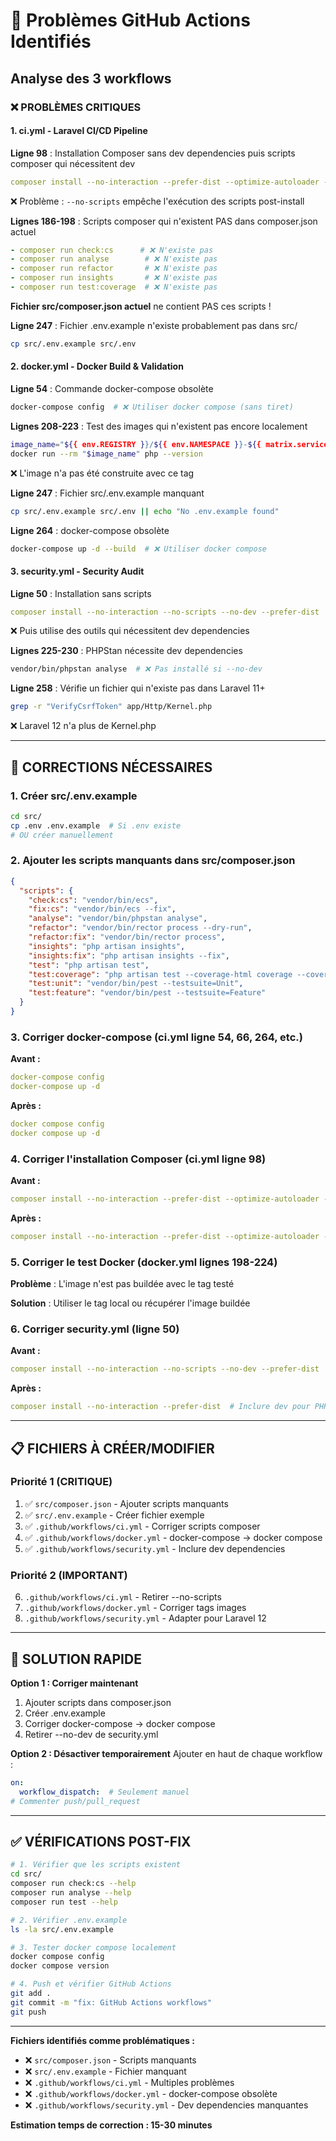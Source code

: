 # 🔴 Problèmes GitHub Actions Identifiés

## Analyse des 3 workflows

### ❌ PROBLÈMES CRITIQUES

#### 1. **ci.yml** - Laravel CI/CD Pipeline

**Ligne 98** : Installation Composer sans dev dependencies puis scripts composer qui nécessitent dev
```yaml
composer install --no-interaction --prefer-dist --optimize-autoloader --no-progress --no-scripts
```
❌ Problème : `--no-scripts` empêche l'exécution des scripts post-install

**Lignes 186-198** : Scripts composer qui n'existent PAS dans composer.json actuel
```yaml
- composer run check:cs      # ❌ N'existe pas
- composer run analyse        # ❌ N'existe pas  
- composer run refactor       # ❌ N'existe pas
- composer run insights       # ❌ N'existe pas
- composer run test:coverage  # ❌ N'existe pas
```

**Fichier src/composer.json actuel** ne contient PAS ces scripts !

**Ligne 247** : Fichier .env.example n'existe probablement pas dans src/
```bash
cp src/.env.example src/.env
```

#### 2. **docker.yml** - Docker Build & Validation

**Ligne 54** : Commande docker-compose obsolète
```bash
docker-compose config  # ❌ Utiliser docker compose (sans tiret)
```

**Lignes 208-223** : Test des images qui n'existent pas encore localement
```bash
image_name="${{ env.REGISTRY }}/${{ env.NAMESPACE }}-${{ matrix.service }}:${{ github.sha }}"
docker run --rm "$image_name" php --version
```
❌ L'image n'a pas été construite avec ce tag

**Ligne 247** : Fichier src/.env.example manquant
```bash
cp src/.env.example src/.env || echo "No .env.example found"
```

**Ligne 264** : docker-compose obsolète
```bash
docker-compose up -d --build  # ❌ Utiliser docker compose
```

#### 3. **security.yml** - Security Audit

**Ligne 50** : Installation sans scripts
```yaml
composer install --no-interaction --no-scripts --no-dev --prefer-dist
```
❌ Puis utilise des outils qui nécessitent dev dependencies

**Lignes 225-230** : PHPStan nécessite dev dependencies
```bash
vendor/bin/phpstan analyse  # ❌ Pas installé si --no-dev
```

**Ligne 258** : Vérifie un fichier qui n'existe pas dans Laravel 11+
```bash
grep -r "VerifyCsrfToken" app/Http/Kernel.php
```
❌ Laravel 12 n'a plus de Kernel.php

---

## 🔧 CORRECTIONS NÉCESSAIRES

### 1. Créer src/.env.example

```bash
cd src/
cp .env .env.example  # Si .env existe
# OU créer manuellement
```

### 2. Ajouter les scripts manquants dans src/composer.json

```json
{
  "scripts": {
    "check:cs": "vendor/bin/ecs",
    "fix:cs": "vendor/bin/ecs --fix",
    "analyse": "vendor/bin/phpstan analyse",
    "refactor": "vendor/bin/rector process --dry-run",
    "refactor:fix": "vendor/bin/rector process",
    "insights": "php artisan insights",
    "insights:fix": "php artisan insights --fix",
    "test": "php artisan test",
    "test:coverage": "php artisan test --coverage-html coverage --coverage-clover coverage.xml",
    "test:unit": "vendor/bin/pest --testsuite=Unit",
    "test:feature": "vendor/bin/pest --testsuite=Feature"
  }
}
```

### 3. Corriger docker-compose (ci.yml ligne 54, 66, 264, etc.)

**Avant :**
```yaml
docker-compose config
docker-compose up -d
```

**Après :**
```yaml
docker compose config
docker compose up -d
```

### 4. Corriger l'installation Composer (ci.yml ligne 98)

**Avant :**
```yaml
composer install --no-interaction --prefer-dist --optimize-autoloader --no-progress --no-scripts
```

**Après :**
```yaml
composer install --no-interaction --prefer-dist --optimize-autoloader --no-progress
```

### 5. Corriger le test Docker (docker.yml lignes 198-224)

**Problème** : L'image n'est pas buildée avec le tag testé

**Solution** : Utiliser le tag local ou récupérer l'image buildée

### 6. Corriger security.yml (ligne 50)

**Avant :**
```yaml
composer install --no-interaction --no-scripts --no-dev --prefer-dist
```

**Après :**
```yaml
composer install --no-interaction --prefer-dist  # Inclure dev pour PHPStan
```

---

## 📋 FICHIERS À CRÉER/MODIFIER

### Priorité 1 (CRITIQUE)
1. ✅ `src/composer.json` - Ajouter scripts manquants
2. ✅ `src/.env.example` - Créer fichier exemple
3. ✅ `.github/workflows/ci.yml` - Corriger scripts composer
4. ✅ `.github/workflows/docker.yml` - docker-compose → docker compose
5. ✅ `.github/workflows/security.yml` - Inclure dev dependencies

### Priorité 2 (IMPORTANT)
6. `.github/workflows/ci.yml` - Retirer --no-scripts
7. `.github/workflows/docker.yml` - Corriger tags images
8. `.github/workflows/security.yml` - Adapter pour Laravel 12

---

## 🎯 SOLUTION RAPIDE

**Option 1 : Corriger maintenant**
1. Ajouter scripts dans composer.json
2. Créer .env.example
3. Corriger docker-compose → docker compose
4. Retirer --no-dev de security.yml

**Option 2 : Désactiver temporairement**
Ajouter en haut de chaque workflow :
```yaml
on:
  workflow_dispatch:  # Seulement manuel
# Commenter push/pull_request
```

---

## ✅ VÉRIFICATIONS POST-FIX

```bash
# 1. Vérifier que les scripts existent
cd src/
composer run check:cs --help
composer run analyse --help
composer run test --help

# 2. Vérifier .env.example
ls -la src/.env.example

# 3. Tester docker compose localement
docker compose config
docker compose version

# 4. Push et vérifier GitHub Actions
git add .
git commit -m "fix: GitHub Actions workflows"
git push
```

---

**Fichiers identifiés comme problématiques :**
- ❌ `src/composer.json` - Scripts manquants
- ❌ `src/.env.example` - Fichier manquant
- ❌ `.github/workflows/ci.yml` - Multiples problèmes
- ❌ `.github/workflows/docker.yml` - docker-compose obsolète
- ❌ `.github/workflows/security.yml` - Dev dependencies manquantes

**Estimation temps de correction : 15-30 minutes**
